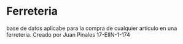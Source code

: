 # Ferreteria
base de datos aplicabe para la compra de cualquier articulo en una ferreteria. Creado por Juan Pinales 17-EIIN-1-174

